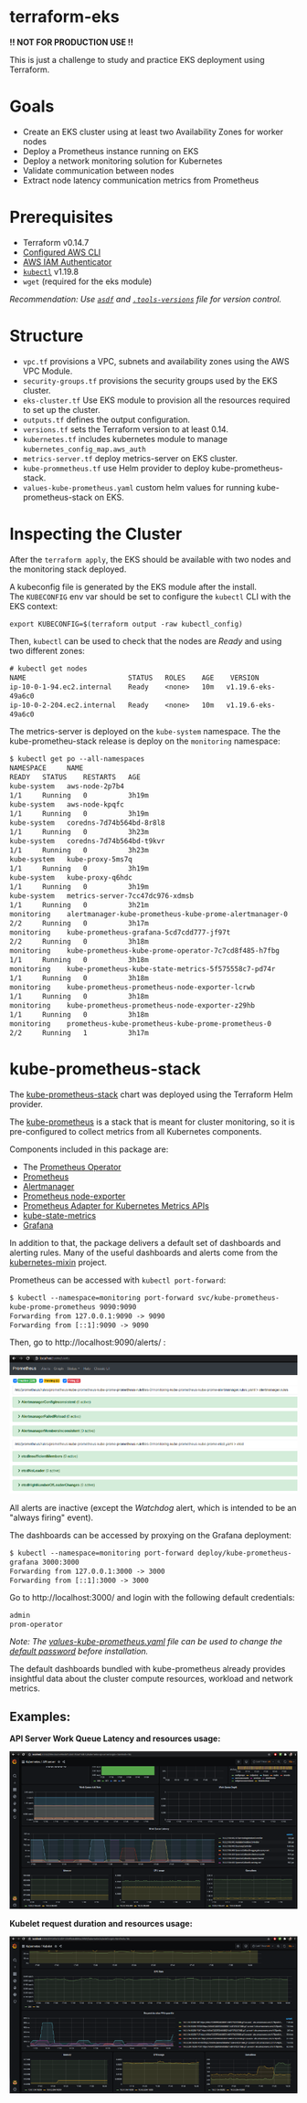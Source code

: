 # terraform-eks

**!! NOT FOR PRODUCTION USE !!**

This is just a challenge to study and practice EKS deployment using Terraform.

# Goals
- Create an EKS cluster using at least two Availability Zones for worker nodes
- Deploy a Prometheus instance running on EKS
- Deploy a network monitoring solution for Kubernetes
- Validate communication between nodes
- Extract node latency communication metrics from Prometheus

# Prerequisites
- Terraform v0.14.7
- [Configured AWS CLI](https://docs.aws.amazon.com/cli/latest/userguide/install-cliv2.html)
- [AWS IAM Authenticator](https://docs.aws.amazon.com/eks/latest/userguide/install-aws-iam-authenticator.html)
- [`kubectl`](https://kubernetes.io/docs/tasks/tools/install-kubectl/) v1.19.8
- `wget` (required for the eks module)

_Recommendation: Use [`asdf`](https://github.com/asdf-vm/asdf) and [`.tools-versions`](.tools-versions) file for version control._

# Structure

- `vpc.tf` provisions a VPC, subnets and availability zones using the AWS VPC Module.
- `security-groups.tf` provisions the security groups used by the EKS cluster.
- `eks-cluster.tf` Use EKS module to provision all the resources required to set up the cluster.
- `outputs.tf` defines the output configuration.
- `versions.tf` sets the Terraform version to at least 0.14.
- `kubernetes.tf` includes kubernetes module to manage `kubernetes_config_map.aws_auth`
- `metrics-server.tf` deploy metrics-server on EKS cluster.
- `kube-prommetheus.tf` use Helm provider to deploy kube-prometheus-stack.
- `values-kube-prometheus.yaml` custom helm values for running kube-prometheus-stack on EKS.

# Inspecting the Cluster

After the `terraform apply`, the EKS should be available with two nodes and the monitoring stack deployed.

A kubeconfig file is generated by the EKS module after the install.  
The `KUBECONFIG` env var should be set to configure the `kubectl` CLI with the EKS context:

```
export KUBECONFIG=$(terraform output -raw kubectl_config)
```

Then, `kubectl` can be used to check that the nodes are _Ready_ and using two different zones:
```
# kubectl get nodes
NAME                         STATUS   ROLES    AGE    VERSION
ip-10-0-1-94.ec2.internal    Ready    <none>   10m   v1.19.6-eks-49a6c0
ip-10-0-2-204.ec2.internal   Ready    <none>   10m   v1.19.6-eks-49a6c0
```

The metrics-server is deployed on the `kube-system` namespace. The the kube-prometheu-stack release is deploy on the `monitoring` namespace:
```
$ kubectl get po --all-namespaces
NAMESPACE     NAME                                                     READY   STATUS    RESTARTS   AGE
kube-system   aws-node-2p7b4                                           1/1     Running   0          3h19m
kube-system   aws-node-kpqfc                                           1/1     Running   0          3h19m
kube-system   coredns-7d74b564bd-8r8l8                                 1/1     Running   0          3h23m
kube-system   coredns-7d74b564bd-t9kvr                                 1/1     Running   0          3h23m
kube-system   kube-proxy-5ms7q                                         1/1     Running   0          3h19m
kube-system   kube-proxy-q6hdc                                         1/1     Running   0          3h19m
kube-system   metrics-server-7cc47dc976-xdmsb                          1/1     Running   0          3h21m
monitoring    alertmanager-kube-prometheus-kube-prome-alertmanager-0   2/2     Running   0          3h17m
monitoring    kube-prometheus-grafana-5cd7cdd777-jf97t                 2/2     Running   0          3h18m
monitoring    kube-prometheus-kube-prome-operator-7c7cd8f485-h7fbg     1/1     Running   0          3h18m
monitoring    kube-prometheus-kube-state-metrics-5f575558c7-pd74r      1/1     Running   0          3h18m
monitoring    kube-prometheus-prometheus-node-exporter-lcrwb           1/1     Running   0          3h18m
monitoring    kube-prometheus-prometheus-node-exporter-z29hb           1/1     Running   0          3h18m
monitoring    prometheus-kube-prometheus-kube-prome-prometheus-0       2/2     Running   1          3h17m
```
# kube-prometheus-stack
The [kube-prometheus-stack](https://github.com/prometheus-community/helm-charts/tree/main/charts/kube-prometheus-stack) chart was deployed using the Terraform Helm provider.

The [kube-prometheus](https://github.com/prometheus-operator/kube-prometheus) is a stack that is meant for cluster monitoring, so it is pre-configured to collect metrics from all Kubernetes components.

Components included in this package are:

* The [Prometheus Operator](https://github.com/prometheus-operator/prometheus-operator)
* [Prometheus](https://prometheus.io/)
* [Alertmanager](https://github.com/prometheus/alertmanager)
* [Prometheus node-exporter](https://github.com/prometheus/node_exporter)
* [Prometheus Adapter for Kubernetes Metrics APIs](https://github.com/DirectXMan12/k8s-prometheus-adapter)
* [kube-state-metrics](https://github.com/kubernetes/kube-state-metrics)
* [Grafana](https://grafana.com/)

In addition to that, the package delivers a default set of dashboards and alerting rules. Many of the useful dashboards and alerts come from the [kubernetes-mixin](https://github.com/kubernetes-monitoring/kubernetes-mixin) project.

Prometheus can be accessed with `kubectl port-forward`:

```
$ kubectl --namespace=monitoring port-forward svc/kube-prometheus-kube-prome-prometheus 9090:9090
Forwarding from 127.0.0.1:9090 -> 9090
Forwarding from [::1]:9090 -> 9090
```

Then, go to http://localhost:9090/alerts/ :

![Prometheus Alerts](/img/prometheus_alerts.png)

All alerts are inactive (except the *Watchdog* alert, which is intended to be an "always firing" event).

The dashboards can be accessed by proxying on the Grafana deployment:
```
$ kubectl --namespace=monitoring port-forward deploy/kube-prometheus-grafana 3000:3000
Forwarding from 127.0.0.1:3000 -> 3000
Forwarding from [::1]:3000 -> 3000
```
Go to http://localhost:3000/ and login with the following default credentials:
```
admin
prom-operator
```
*Note: The [values-kube-prometheus.yaml](values-kube-prometheus.yaml) file can be used to change the [default password](https://github.com/prometheus-community/helm-charts/blob/b0ebaff7c3dc5e9038e0dc5a4931b8b7ba18fad2/charts/kube-prometheus-stack/values.yaml#L608) before installation.*

The default dashboards bundled with kube-prometheus already provides insightful data about the cluster compute resources, workload and network metrics.

## Examples:

**API Server Work Queue Latency and resources usage:**

![API Server Dashboard](/img/api_server_dashboard.png)

**Kubelet request duration and resources usage:**

![Kubelet Dashboard](/img/kubelet_dashboard.png)
